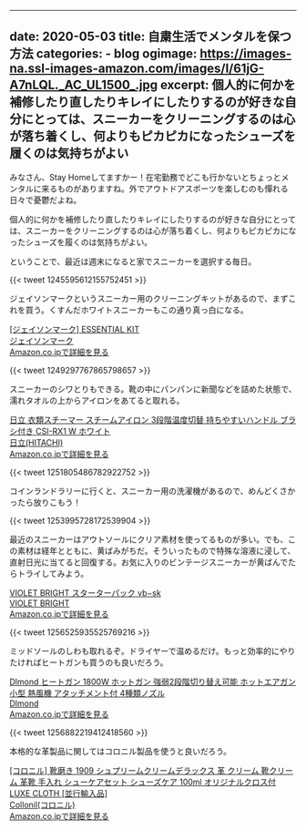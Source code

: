 
---
date: 2020-05-03
title: 自粛生活でメンタルを保つ方法
categories: 
    - blog
ogimage: https://images-na.ssl-images-amazon.com/images/I/61jG-A7nLQL._AC_UL1500_.jpg
excerpt: 個人的に何かを補修したり直したりキレイにしたりするのが好きな自分にとっては、スニーカーをクリーニングするのは心が落ち着くし、何よりもピカピカになったシューズを履くのは気持ちがよい
---

みなさん、Stay Homeしてますかー！在宅勤務でどこも行かないとちょっとメンタルに来るものがありますね。外でアウトドアスポーツを楽しむのも憚れる日々で憂鬱だよね。

個人的に何かを補修したり直したりキレイにしたりするのが好きな自分にとっては、スニーカーをクリーニングするのは心が落ち着くし、何よりもピカピカになったシューズを履くのは気持ちがよい。

ということで、最近は週末になると家でスニーカーを選択する毎日。


{{< tweet 1245595612155752451 >}}

ジェイソンマークというスニーカー用のクリーニングキットがあるので、まずこれを買う。くすんだホワイトスニーカーもこの通り真っ白になる。

<div class="__media"><a href="https://www.amazon.co.jp/dp/B01LND4F8K/?tag=warikiru-22" target="_blank" rel="noopener">
<img src="https://images-na.ssl-images-amazon.com/images/I/61jG-A7nLQL._AC_UL1500_.jpg" alt="" class="__media__image">
<div class="__media__body">
    <div>[ジェイソンマーク] ESSENTIAL KIT</div>
    <div class="__media__text">ジェイソンマーク</div>
    <div>Amazon.co.jpで詳細を見る</div>
</div>
</a></div>

{{< tweet 1249297767865798657 >}}

スニーカーのシワとりもできる。靴の中にパンパンに新聞などを詰めた状態で、濡れタオルの上からアイロンをあてると取れる。

<div class="__media"><a href="https://www.amazon.co.jp/dp/B06XY1T6ND/?tag=warikiru-22" target="_blank" rel="noopener">
<img src="https://images-na.ssl-images-amazon.com/images/I/71en47v3K2L._AC_SL1500_.jpg" alt="" class="__media__image">
<div class="__media__body">
    <div>日立 衣類スチーマー スチームアイロン 3段階温度切替 持ちやすいハンドル ブラシ付き CSI-RX1 W ホワイト</div>
    <div class="__media__text">日立(HITACHI)</div>
    <div>Amazon.co.jpで詳細を見る</div>
</div>
</a></div>

{{< tweet 1251805486782922752 >}}

コインランドラリーに行くと、スニーカー用の洗濯機があるので、めんどくさかったら放りこもう！

{{< tweet 1253995728172539904 >}}

最近のスニーカーはアウトソールにクリア素材を使ってるものが多い。でも、この素材は経年とともに、黄ばみがちだ。そういったもので特殊な溶液に浸して、直射日光に当てると回復する。お気に入りのビンテージスニーカーが黄ばんでたらトライしてみよう。

<div class="__media"><a href="https://www.amazon.co.jp/dp/B01CJPAWAG/?tag=warikiru-22" target="_blank" rel="noopener">
<img src="https://images-na.ssl-images-amazon.com/images/I/81wUl8pHWcL._AC_SL1500_.jpg" alt="" class="__media__image">
<div class="__media__body">
    <div>VIOLET BRIGHT スターターパック vb−sk</div>
    <div class="__media__text">VIOLET BRIGHT</div>
    <div>Amazon.co.jpで詳細を見る</div>
</div>
</a></div>

{{< tweet 1256525935525769216 >}}

ミッドソールのしわも取れるぞ。ドライヤーで温めるだけ。もっと効率的にやりたければヒートガンも買うのも良いだろう。

<div class="__media"><a href="https://www.amazon.co.jp/dp/B07724XLQ3/?tag=warikiru-22" target="_blank" rel="noopener">
<img src="https://images-na.ssl-images-amazon.com/images/I/61DsWKg9fTL._AC_SL1000_.jpg" alt="" class="__media__image">
<div class="__media__body">
    <div>Dlmond ヒートガン 1800W ホットガン 強弱2段階切り替え可能 ホットエアガン 小型 熱風機 アタッチメント付 4種類ノズル</div>
    <div class="__media__text">Dlmond</div>
    <div>Amazon.co.jpで詳細を見る</div>
</div>
</a></div>

{{< tweet 1256882219412418560 >}}

本格的な革製品に関してはコロニル製品を使うと良いだろう。

<div class="__media"><a href="https://www.amazon.co.jp/dp/B081ZRGPGQ/?tag=warikiru-22" target="_blank" rel="noopener">
<img src="https://images-na.ssl-images-amazon.com/images/I/61hb%2B-nGr7L._AC_UL1500_.jpg" alt="" class="__media__image">
<div class="__media__body">
    <div>[コロニル] 靴磨き 1909 シュプリームクリームデラックス 革 クリーム 靴クリーム 革靴 手入れ シューケアセット シューズケア 100ml オリジナルクロス付 LUXE CLOTH [並行輸入品]</div>
    <div class="__media__text">Collonil(コロニル)</div>
    <div>Amazon.co.jpで詳細を見る</div>
</div>
</a></div>

